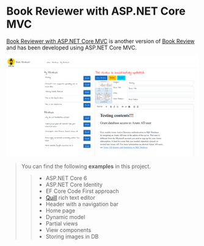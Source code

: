 # Book Reviewer with ASP.NET Core MVC
[Book Reviewer with ASP.NET Core MVC](https://github.com/inthelamp/book-reviewer-aspnetcore) is another version of [Book Review](https://github.com/inthelamp/book-reviewer) and has been developed using ASP.NET Core MVC.

![alt text](https://github.com/inthelamp/book-reviewer-aspnetcore/blob/main/main_screen.png?raw=true "Home page")

>You can find the following <strong>examples</strong> in this project.
>> - ASP.NET Core 6
>> - ASP.NET Core Identity
>> - EF Core Code First approach
>> - [Quill](https://quilljs.com/) rich text editor
>> - Header with a navigation bar
>> - Home page
>> - Dynamic model
>> - Partial views
>> - View components
>> - Storing images in DB